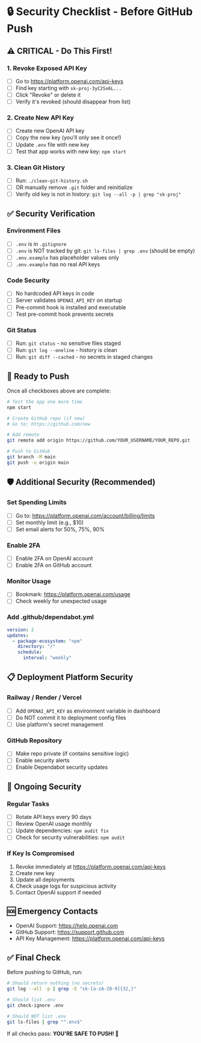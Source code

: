# 🔒 Security Checklist - Before GitHub Push

## ⚠️ CRITICAL - Do This First!

### 1. Revoke Exposed API Key
- [ ] Go to https://platform.openai.com/api-keys
- [ ] Find key starting with `sk-proj-3yC2Sx6L...`
- [ ] Click "Revoke" or delete it
- [ ] Verify it's revoked (should disappear from list)

### 2. Create New API Key
- [ ] Create new OpenAI API key
- [ ] Copy the new key (you'll only see it once!)
- [ ] Update `.env` file with new key
- [ ] Test that app works with new key: `npm start`

### 3. Clean Git History
- [ ] Run: `./clean-git-history.sh`
- [ ] OR manually remove `.git` folder and reinitialize
- [ ] Verify old key is not in history: `git log --all -p | grep "sk-proj"`

## ✅ Security Verification

### Environment Files
- [ ] `.env` is in `.gitignore`
- [ ] `.env` is NOT tracked by git: `git ls-files | grep .env` (should be empty)
- [ ] `.env.example` has placeholder values only
- [ ] `.env.example` has no real API keys

### Code Security
- [ ] No hardcoded API keys in code
- [ ] Server validates `OPENAI_API_KEY` on startup
- [ ] Pre-commit hook is installed and executable
- [ ] Test pre-commit hook prevents secrets

### Git Status
- [ ] Run: `git status` - no sensitive files staged
- [ ] Run: `git log --oneline` - history is clean
- [ ] Run: `git diff --cached` - no secrets in staged changes

## 🚀 Ready to Push

Once all checkboxes above are complete:

```bash
# Test the app one more time
npm start

# Create GitHub repo (if new)
# Go to: https://github.com/new

# Add remote
git remote add origin https://github.com/YOUR_USERNAME/YOUR_REPO.git

# Push to GitHub
git branch -M main
git push -u origin main
```

## 🛡️ Additional Security (Recommended)

### Set Spending Limits
- [ ] Go to: https://platform.openai.com/account/billing/limits
- [ ] Set monthly limit (e.g., $10)
- [ ] Set email alerts for 50%, 75%, 90%

### Enable 2FA
- [ ] Enable 2FA on OpenAI account
- [ ] Enable 2FA on GitHub account

### Monitor Usage
- [ ] Bookmark: https://platform.openai.com/usage
- [ ] Check weekly for unexpected usage

### Add .github/dependabot.yml
```yaml
version: 2
updates:
  - package-ecosystem: "npm"
    directory: "/"
    schedule:
      interval: "weekly"
```

## 📋 Deployment Platform Security

### Railway / Render / Vercel
- [ ] Add `OPENAI_API_KEY` as environment variable in dashboard
- [ ] Do NOT commit it to deployment config files
- [ ] Use platform's secret management

### GitHub Repository
- [ ] Make repo private (if contains sensitive logic)
- [ ] Enable security alerts
- [ ] Enable Dependabot security updates

## 🔄 Ongoing Security

### Regular Tasks
- [ ] Rotate API keys every 90 days
- [ ] Review OpenAI usage monthly
- [ ] Update dependencies: `npm audit fix`
- [ ] Check for security vulnerabilities: `npm audit`

### If Key Is Compromised
1. Revoke immediately at https://platform.openai.com/api-keys
2. Create new key
3. Update all deployments
4. Check usage logs for suspicious activity
5. Contact OpenAI support if needed

## 🆘 Emergency Contacts

- OpenAI Support: https://help.openai.com
- GitHub Support: https://support.github.com
- API Key Management: https://platform.openai.com/api-keys

## ✅ Final Check

Before pushing to GitHub, run:
```bash
# Should return nothing (no secrets)
git log --all -p | grep -E "sk-[a-zA-Z0-9]{32,}"

# Should list .env
git check-ignore .env

# Should NOT list .env
git ls-files | grep "^.env$"
```

If all checks pass: **YOU'RE SAFE TO PUSH! 🚀**
